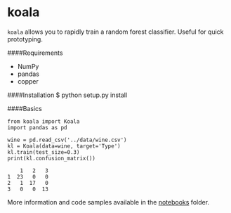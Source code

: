 koala
========

<code>koala</code> allows you to rapidly train a random forest classifier.  Useful for quick prototyping.

####Requirements

- NumPy
- pandas
- copper

####Installation
    $ python setup.py install

####Basics

	from koala import Koala
	import pandas as pd
	
	wine = pd.read_csv('../data/wine.csv')
	kl = Koala(data=wine, target='Type')
	kl.train(test_size=0.3)
	print(kl.confusion_matrix())
	
	    1   2   3
	1  23   0   0
	2   1  17   0
	3   0   0  13

More information and code samples available in the [notebooks](https://github.com/colindickson/Koala/tree/master/notebooks) folder.
